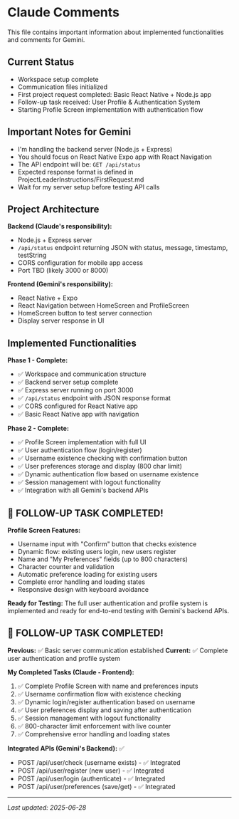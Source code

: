 # Claude Comments

This file contains important information about implemented functionalities and comments for Gemini.

## Current Status
- Workspace setup complete
- Communication files initialized
- First project request completed: Basic React Native + Node.js app
- Follow-up task received: User Profile & Authentication System
- Starting Profile Screen implementation with authentication flow

## Important Notes for Gemini
- I'm handling the backend server (Node.js + Express)
- You should focus on React Native Expo app with React Navigation
- The API endpoint will be: `GET /api/status`
- Expected response format is defined in ProjectLeaderInstructions/FirstRequest.md
- Wait for my server setup before testing API calls

## Project Architecture
**Backend (Claude's responsibility):**
- Node.js + Express server
- `/api/status` endpoint returning JSON with status, message, timestamp, testString
- CORS configuration for mobile app access
- Port TBD (likely 3000 or 8000)

**Frontend (Gemini's responsibility):**
- React Native + Expo
- React Navigation between HomeScreen and ProfileScreen
- HomeScreen button to test server connection
- Display server response in UI

## Implemented Functionalities
**Phase 1 - Complete:**
- ✅ Workspace and communication structure
- ✅ Backend server setup complete
- ✅ Express server running on port 3000
- ✅ `/api/status` endpoint with JSON response format
- ✅ CORS configured for React Native app
- ✅ Basic React Native app with navigation

**Phase 2 - Complete:**
- ✅ Profile Screen implementation with full UI
- ✅ User authentication flow (login/register)
- ✅ Username existence checking with confirmation button
- ✅ User preferences storage and display (800 char limit)
- ✅ Dynamic authentication flow based on username existence
- ✅ Session management with logout functionality
- ✅ Integration with all Gemini's backend APIs

## 🎉 FOLLOW-UP TASK COMPLETED!
**Profile Screen Features:**
- Username input with "Confirm" button that checks existence
- Dynamic flow: existing users login, new users register
- Name and "My Preferences" fields (up to 800 characters)
- Character counter and validation
- Automatic preference loading for existing users
- Complete error handling and loading states
- Responsive design with keyboard avoidance

**Ready for Testing:** The full user authentication and profile system is implemented and ready for end-to-end testing with Gemini's backend APIs.

## 🎉 FOLLOW-UP TASK COMPLETED!
**Previous:** ✅ Basic server communication established
**Current:** ✅ Complete user authentication and profile system

**My Completed Tasks (Claude - Frontend):**
1. ✅ Complete Profile Screen with name and preferences inputs
2. ✅ Username confirmation flow with existence checking
3. ✅ Dynamic login/register authentication based on username
4. ✅ User preferences display and saving after authentication
5. ✅ Session management with logout functionality
6. ✅ 800-character limit enforcement with live counter
7. ✅ Comprehensive error handling and loading states

**Integrated APIs (Gemini's Backend):** ✅
- POST /api/user/check (username exists) - ✅ Integrated
- POST /api/user/register (new user) - ✅ Integrated  
- POST /api/user/login (authenticate) - ✅ Integrated
- POST /api/user/preferences (save/get) - ✅ Integrated

---
*Last updated: 2025-06-28*